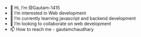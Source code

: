 - 👋 Hi, I’m @Gautam-1415
- 👀 I’m interested in Web development
- 🌱 I’m currently learning javascript and backend development
- 💞️ I’m looking to collaborate on web development
- 📫 How to reach me - gautamchaudhary

<!---
Gautam-1415/Gautam-1415 is a ✨ special ✨ repository because its `README.md` (this file) appears on your GitHub profile.
You can click the Preview link to take a look at your changes.
--->
